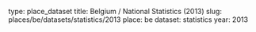 type: place_dataset
title: Belgium / National Statistics (2013)
slug: places/be/datasets/statistics/2013
place: be
dataset: statistics
year: 2013
